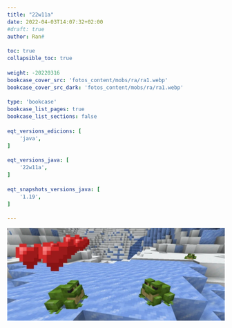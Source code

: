 ```yaml
---
title: "22w11a"
date: 2022-04-03T14:07:32+02:00
#draft: true
author: Ran#

toc: true
collapsible_toc: true

weight: -20220316
bookcase_cover_src: 'fotos_content/mobs/ra/ra1.webp'
bookcase_cover_src_dark: 'fotos_content/mobs/ra/ra1.webp'

type: 'bookcase'
bookcase_list_pages: true
bookcase_list_sections: false

eqt_versions_edicions: [
    'java',
]

eqt_versions_java: [
    '22w11a',
]

eqt_snapshots_versions_java: [
    '1.19',
]

---
```

<img title="22w11a" alt="22w11a" src="fotos_content/mobs/ra/ra1.webp">
